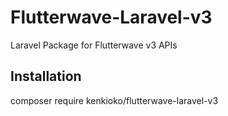 # Flutterwave-Laravel-v3
Laravel Package for Flutterwave v3 APIs

## Installation
composer require kenkioko/flutterwave-laravel-v3
